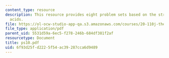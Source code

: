```yaml
---
content_type: resource
description: This resource provides eight problem sets based on the structure of amino
  acids.
file: https://ol-ocw-studio-app-qa.s3.amazonaws.com/courses/20-110j-thermodynamics-of-biomolecular-systems-fall-2005/6f93d25fd2225f54ac39287cca6d9489_ps10.pdf
file_type: application/pdf
parent_uid: 5531d59a-6ec5-f278-246b-684df381f2af
resourcetype: Document
title: ps10.pdf
uid: 6f93d25f-d222-5f54-ac39-287cca6d9489
---
```

